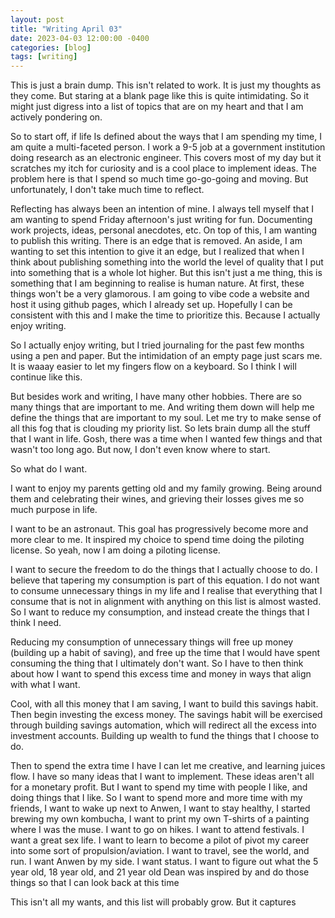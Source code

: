 ```yaml
---
layout: post
title: "Writing April 03"
date: 2023-04-03 12:00:00 -0400
categories: [blog]
tags: [writing]
---
```


This is just a brain dump. This isn't related to work. It is just my
thoughts as they come. But staring at a blank page like this is quite
intimidating. So it might just digress into a list of topics that are on
my heart and that I am actively pondering on.

So to start off, if life Is defined about the ways that I am spending my
time, I am quite a multi-faceted person. I work a 9-5 job at a
government institution doing research as an electronic engineer. This
covers most of my day but it scratches my itch for curiosity and is a
cool place to implement ideas. The problem here is that I spend so much
time go-go-going and moving. But unfortunately, I don't take much time
to reflect.

Reflecting has always been an intention of mine. I always tell myself
that I am wanting to spend Friday afternoon's just writing for fun.
Documenting work projects, ideas, personal anecdotes, etc. On top of
this, I am wanting to publish this writing. There is an edge that is
removed. An aside, I am wanting to set this intention to give it an
edge, but I realized that when I think about publishing something into
the world the level of quality that I put into something that is a whole
lot higher. But this isn't just a me thing, this is something that I am
beginning to realise is human nature. At first, these things won't be a
very glamorous. I am going to vibe code a website and host it using
github pages, which I already set up. Hopefully I can be consistent with
this and I make the time to prioritize this. Because I actually enjoy
writing.

So I actually enjoy writing, but I tried journaling for the past few
months using a pen and paper. But the intimidation of an empty page just
scars me. It is waaay easier to let my fingers flow on a keyboard. So I
think I will continue like this.

But besides work and writing, I have many other hobbies. There are so
many things that are important to me. And writing them down will help me
define the things that are important to my soul. Let me try to make
sense of all this fog that is clouding my priority list. So lets brain
dump all the stuff that I want in life. Gosh, there was a time when I
wanted few things and that wasn't too long ago. But now, I don't even
know where to start.

So what do I want.

I want to enjoy my parents getting old and my family growing. Being
around them and celebrating their wines, and grieving their losses gives
me so much purpose in life.

I want to be an astronaut. This goal has progressively become more and
more clear to me. It inspired my choice to spend time doing the piloting
license. So yeah, now I am doing a piloting license.

I want to secure the freedom to do the things that I actually choose to
do. I believe that tapering my consumption is part of this equation. I
do not want to consume unnecessary things in my life and I realise that
everything that I consume that is not in alignment with anything on this
list is almost wasted. So I want to reduce my consumption, and instead
create the things that I think I need.

Reducing my consumption of unnecessary things will free up money
(building up a habit of saving), and free up the time that I would have
spent consuming the thing that I ultimately don't want. So I have to
then think about how I want to spend this excess time and money in ways
that align with what I want.

Cool, with all this money that I am saving, I want to build this savings
habit. Then begin investing the excess money. The savings habit will be
exercised through building savings automation, which will redirect all
the excess into investment accounts. Building up wealth to fund the
things that I choose to do.

Then to spend the extra time I have I can let me creative, and learning
juices flow. I have so many ideas that I want to implement. These ideas
aren't all for a monetary profit. But I want to spend my time with
people I like, and doing things that I like. So I want to spend more and
more time with my friends, I want to wake up next to Anwen, I want to
stay healthy, I started brewing my own kombucha, I want to print my own
T-shirts of a painting where I was the muse. I want to go on hikes. I
want to attend festivals. I want a great sex life. I want to learn to
become a pilot of pivot my career into some sort of propulsion/aviation.
I want to travel, see the world, and run. I want Anwen by my side. I
want status. I want to figure out what the 5 year old, 18 year old, and
21 year old Dean was inspired by and do those things so that I can look
back at this time

This isn't all my wants, and this list will probably grow. But it
captures
